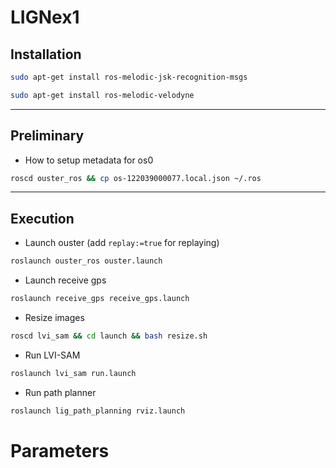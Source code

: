# LIGNex1


## Installation
```bash
sudo apt-get install ros-melodic-jsk-recognition-msgs
```

```bash
sudo apt-get install ros-melodic-velodyne
```


---
## Preliminary
- How to setup metadata for os0
```bash
roscd ouster_ros && cp os-122039000077.local.json ~/.ros
```

---

## Execution
- Launch ouster (add ```replay:=true``` for replaying)

```bash 
roslaunch ouster_ros ouster.launch
```

- Launch receive gps

```bash
roslaunch receive_gps receive_gps.launch
```

- Resize images

```bash
roscd lvi_sam && cd launch && bash resize.sh
```

- Run LVI-SAM

```bash
roslaunch lvi_sam run.launch
```

- Run path planner

```bash
roslaunch lig_path_planning rviz.launch
```

# Parameters


